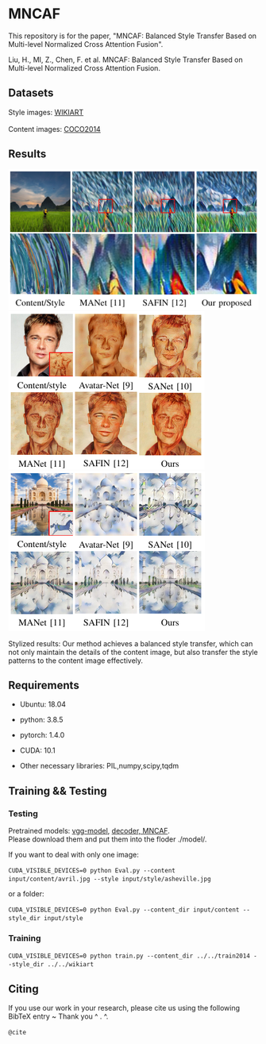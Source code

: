 # MNCAF

This repository is for the paper, "MNCAF: Balanced Style Transfer Based on Multi-level Normalized Cross Attention Fusion".

Liu, H., MI, Z., Chen, F. et al. MNCAF: Balanced Style Transfer Based on Multi-level Normalized Cross Attention Fusion.

## Datasets

 Style images: [WIKIART](https://www.wikiart.org/)  <br>  
Content images: [COCO2014](https://cocodataset.org/#home) <br>

## Results

![1](/images/1.png)
![2](/images/2.png)
![3](/images/3.png)

Stylized results: Our method achieves a balanced style transfer, which can not only maintain the details of the content image, but also transfer the style patterns to the content image effectively.

## Requirements

* Ubuntu: 18.04

* python: 3.8.5

* pytorch: 1.4.0

* CUDA: 10.1

* Other necessary libraries: PIL,numpy,scipy,tqdm

## Training && Testing

### Testing

Pretrained models: [vgg-model](https://drive.google.com/file/d/1BinnwM5AmIcVubr16tPTqxMjUCE8iu5M/view?usp=sharing),  [decoder, MNCAF](https://pan.baidu.com/disk/home?#/all?vmode=list&path=%2Fmncaf_model).<br> 
Please download them and put them into the floder  ./model/.  <br>

If you want to deal with only one image:

`CUDA_VISIBLE_DEVICES=0 python Eval.py --content input/content/avril.jpg --style input/style/asheville.jpg`

or a folder:

`CUDA_VISIBLE_DEVICES=0 python Eval.py --content_dir input/content --style_dir input/style`

### Training

`CUDA_VISIBLE_DEVICES=0 python train.py --content_dir ../../train2014 --style_dir ../../wikiart`



## Citing

If you use our work in your research, please cite us using the following BibTeX entry ~ Thank you ^ . ^. 

`@cite`
